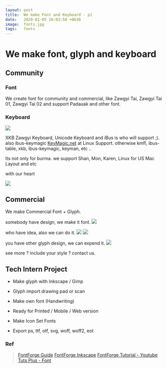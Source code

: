 ```yaml
---
layout: post
title:  We make Font and Keyboard - p1
date:   2020-01-05 16:03:50 +0630
image:  fonts.jpg
tags:   fonts
---
```


# We make font, glyph and keyboard


## Community 

### Font 

We create font for community and commercial, like Zawgyi Tai, Zawgyi Tai 01, Zawgyi Tai 02 and support Padauak and other font.

### Keyboard


![]({{site.baseurl}}/img/keyboard.jpg)

XKB Zawgyi Keyboard, Unicode Keyboard and iBus is who will support ;).
also ibus-keymagic [KeyMagic.net](https://keymagic.net) at Linux Support.
otherwise kmfl, ibus-table, xkb, ibus-keymagic, keyman, etc ..

Its not only for burma. we support Shan, Mon, Karen, Linux for US Mac Layout and etc

with our heart

![]({{site.baseurl}}/img/linux-keyboard.jpg)

## Commercial

We make Commercial Font + Glyph.

somebody have design, we make it font.
![]({{site.baseurl}}/img/joox.jpg)

who have idea, also we can do it.
![]({{site.baseurl}}/img/pride.jpg)
![]({{site.baseurl}}/img/pride2.jpg)

you have other glyph design, we can expend it. 
![]({{site.baseurl}}/img/maxplus.jpg)

see more ? include your style ? contact us.

## Tech Intern Project


- Make glyph with Inkscape / Gimp

- Glyph import drawing pad or scan

- Make own font (Handwriting)

- Ready for Printed / Mobile / Web version

- Make Icon Set Fonts 

- Export ps, ttf, otf, svg, woff, woff2, eot


### Ref
> [FontForge Guide](http://designwithfontforge.com/)
> [FontForge Inkscape](https://www.youtube.com/watch?v=_bigi-Pa-l0)
> [FontForge Tutorial - Youtube](https://www.youtube.com/watch?v=5O4bIAzbebI&list=PLmZFJYVPjqEllk8RN40AVgnVZ1LvGzsui)
> [Tuts Plus - Font](https://design.tutsplus.com/tutorials/how-to-create-a-font-using-fontself-and-fontforge--cms-25923)
